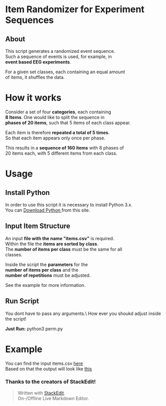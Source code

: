 # Item Randomizer for Experiment Sequences

## About

This script generates a randomized event sequence.\
Such a sequence of events is used, for example, in\
**event based EEG experiments**.

For a given set classes, each containing an equal amount\
of items, it shuffles the data.

# How it works

Consider a set of four **categories**, each containing\
**8 Items**. One would like to split the sequence in\
**phases of 20 items**, such that 5 items of each class appear.

Each item is therefore **repeated a total of 5 times**.\
So that each item appears only once per phase.

This results in a **sequence of 160 items** with 8 phases of\
20 items each, with 5 different items from each class.

# Usage

## Install Python

In order to use this script it is necessary to install Python 3.x.\
You can [Download Python ](https://www.python.org/downloads/) from this site.

## Input Item Structure

An input **file with the name "items.csv"** is required.\
Within the file the **items are sorted by class**.\
The **number of items per class** must be the same for all\
classes.

Inside the script the **parameters** for the\
**number of items per class** and the\
**number of repetitions** must be adjusted.

See the example for more information.

## Run Script

You dont have to pass any arguments.\ 
How ever you shoukd adjust inside the script!

**Just Run:**   python3 perm.py


# Example

You can find the input items.csv [here](https://github.com/lksmllr/simple_item_randomizer/tree/master/items)\
Based on that the output will look like [this](https://github.com/lksmllr/simple_item_randomizer/tree/master/perms)




### Thanks to the creators of StackEdit!

> Written with [StackEdit](https://stackedit.io/).\
> On-/Offline Live Markdown Editor.
